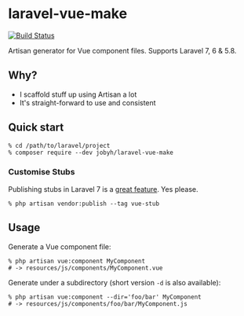 # laravel-vue-make
[![Build Status](https://travis-ci.com/jobyh/laravel-vue-make.svg?branch=master)](https://travis-ci.com/jobyh/laravel-vue-make)

Artisan generator for Vue component files. Supports Laravel 7, 6 &amp; 5.8.

## Why?

- I scaffold stuff up using Artisan a lot
- It's straight-forward to use and consistent


## Quick start

```
% cd /path/to/laravel/project
% composer require --dev jobyh/laravel-vue-make
```

### Customise Stubs

Publishing stubs in Laravel 7 is a [great feature](https://laravel.com/docs/7.x/artisan#stub-customization).
Yes please.

```
% php artisan vendor:publish --tag vue-stub
```

## Usage

Generate a Vue component file:

```
% php artisan vue:component MyComponent
# -> resources/js/components/MyComponent.vue
```

Generate under a subdirectory (short version `-d` is also available):

```
% php artisan vue:component --dir='foo/bar' MyComponent
# -> resources/js/components/foo/bar/MyComponent.js
```

